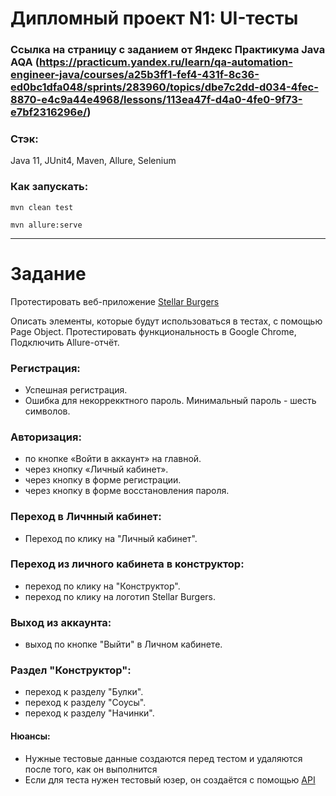 # Дипломный проект N1: UI-тесты
### Ссылка на страницу с заданием от Яндекс Практикума Java AQA (https://practicum.yandex.ru/learn/qa-automation-engineer-java/courses/a25b3ff1-fef4-431f-8c36-ed0bc1dfa048/sprints/283960/topics/dbe7c2dd-d034-4fec-8870-e4c9a44e4968/lessons/113ea47f-d4a0-4fe0-9f73-e7bf2316296e/)

### Стэк:

Java 11, JUnit4, Maven, Allure, Selenium

### Как запускать:

`mvn clean test`

`mvn allure:serve`

___________________________________________________________________________________
# Задание

Протестировать веб-приложение [Stellar Burgers](https://stellarburgers.nomoreparties.site/)

Описать элементы, которые будут использоваться в тестах, с помощью Page Object.
Протестировать функциональность в Google Chrome, Подключить Allure-отчёт.

### Регистрация:
- Успешная регистрация.
- Ошибка для некоррекктного пароль. Минимальный пароль - шесть символов.

### Авторизация:
- по кнопке «Войти в аккаунт» на главной.
- через кнопку «Личный кабинет».
- через кнопку в форме регистрации.
- через кнопку в форме восстановления пароля.

### Переход в Личнный кабинет:
- Переход по клику на "Личный кабинет".

### Переход из личного кабинета в конструктор: 
- переход по клику на "Конструктор".
- переход по клику на логотип Stellar Burgers.

### Выход из аккаунта:
- выход по кнопке "Выйти" в Личном кабинете.

### Раздел "Конструктор":
- переход к разделу "Булки".
- переход к разделу "Соусы".
- переход к разделу "Начинки".


#### Нюансы:
- Нужные тестовые данные создаются перед тестом и удаляются после того, как он выполнится
- Если для теста нужен тестовый юзер, он создаётся с помощью [API](https://code.s3.yandex.net/qa-automation-engineer/java/cheatsheets/paid-track/diplom/api-documentation.pdf)